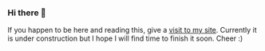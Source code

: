 ### Hi there 👋

If you happen to be here and reading this, give a [visit to my site](https://tuanpham303.github.io/). Currently it is under construction but I hope I will find time to finish it soon. Cheer :)

<!--
**TuanPham303/TuanPham303** is a ✨ _special_ ✨ repository because its `README.md` (this file) appears on your GitHub profile.

Here are some ideas to get you started:

- 🔭 I’m currently working on ...
- 🌱 I’m currently learning ...
- 👯 I’m looking to collaborate on ...
- 🤔 I’m looking for help with ...
- 💬 Ask me about ...
- 📫 How to reach me: ...
- 😄 Pronouns: ...
- ⚡ Fun fact: ...
-->

